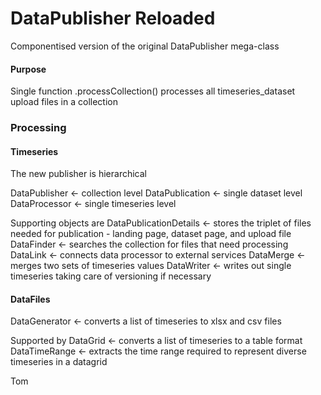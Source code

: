 # DataPublisher Reloaded
Componentised version of the original DataPublisher mega-class

#### Purpose
Single function .processCollection() processes all timeseries_dataset upload files in a collection


### Processing
#### Timeseries
The new publisher is hierarchical

DataPublisher <- collection level
DataPublication <- single dataset level
DataProcessor <- single timeseries level

Supporting objects are
DataPublicationDetails <- stores the triplet of files needed for publication - landing page, dataset page, and upload file
DataFinder <- searches the collection for files that need processing
DataLink <- connects data processor to external services
DataMerge <- merges two sets of timeseries values
DataWriter <- writes out single timeseries taking care of versioning if necessary

#### DataFiles

DataGenerator <- converts a list of timeseries to xlsx and csv files

Supported by
DataGrid <- converts a list of timeseries to a table format
DataTimeRange <- extracts the time range required to represent diverse timeseries in a datagrid


Tom

